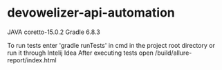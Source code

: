 # devowelizer-api-automation

JAVA coretto-15.0.2
Gradle 6.8.3

To run tests enter 'gradle runTests' in cmd in the project root directory or run it through Intelij Idea
After executing tests open /build/allure-report/index.html
